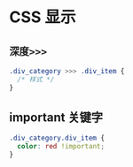# CSS 显示

## `深度>>>`

```css
.div_category >>> .div_item {
  /* 样式 */
}
```

## important 关键字

```css
.div_category.div_item {
  color: red !important;
}
```
